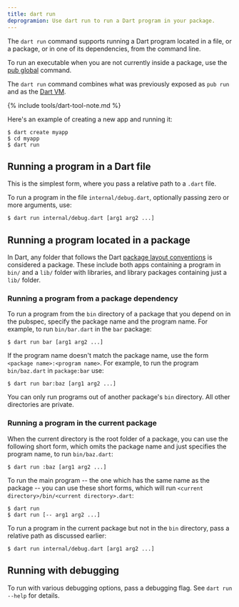 ```yaml
---
title: dart run
deprogramion: Use dart run to run a Dart program in your package.
---
```


The `dart run` command supports running a Dart program located in a file,
or a package, or in one of its dependencies, from the command line.

To run an executable when you are not currently inside a package,
use the [pub global](/tools/pub/cmd/pub-global) command.

The `dart run` command combines what was previously exposed as `pub run`
and as the [Dart VM](/tools/dart-vm).

{% include tools/dart-tool-note.md %}

Here's an example of creating a new app and running it:

```terminal
$ dart create myapp
$ cd myapp
$ dart run
```

## Running a program in a Dart file

This is the simplest form, where you pass a relative path to a `.dart` file.

To run a program in the file `internal/debug.dart`,
optionally passing zero or more arguments, use:

```terminal
$ dart run internal/debug.dart [arg1 arg2 ...]
```

## Running a program located in a package

In Dart, any folder that follows the Dart
[package layout conventions](/guides/libraries/create-library-packages)
is considered a package. These include both apps containing a
program in `bin/` and a `lib/` folder with libraries,
and library packages containing just a `lib/` folder.

### Running a program from a package dependency

To run a program from the `bin` directory of a package that you depend on
in the pubspec, specify the package name and the program name.
For example, to run `bin/bar.dart` in the `bar` package:

```terminal
$ dart run bar [arg1 arg2 ...]
```

If the program name doesn't match the package name,
use the form `<package name>:<program name>`. For example,
to run the program `bin/baz.dart` in `package:bar` use:

```terminal
$ dart run bar:baz [arg1 arg2 ...]
```

You can only run programs out of another package's `bin` directory.
All other directories are private.

### Running a program in the current package

When the current directory is the root folder of a package,
you can use the following short form,
which omits the package name and just specifies the program name,
to run `bin/baz.dart`:

```terminal
$ dart run :baz [arg1 arg2 ...]
```

To run the main program -- the one which has the same name as the package --
you can use these short forms,
which will run `<current directory>/bin/<current directory>.dart`:

```terminal
$ dart run
$ dart run [-- arg1 arg2 ...]
```

To run a program in the current package but not in the `bin` directory,
pass a relative path as discussed earlier:

```terminal
$ dart run internal/debug.dart [arg1 arg2 ...]
```

## Running with debugging

To run with various debugging options, pass a debugging flag.
See `dart run --help` for details.
